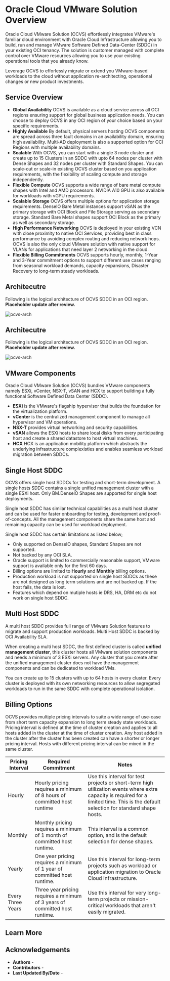 # Oracle Cloud VMware Solution Overview

Oracle Cloud VMware Solution (OCVS) effortlessly integrates VMware's familiar cloud environment with Oracle Cloud Infrastructure allowing you to build, run and manage VMware Software Defined Data-Center (SDDC) in your existing OCI tenancy. The solution is customer managed with complete control over VMware resources allowing you to use your existing operational tools that you already know.

Leverage OCVS to efforlessly migrate or extend you VMware-based workloads to the cloud without application re-architecting, operational changes or new product investments.

## Service Overview

- **Global Availability** OCVS is available as a cloud service across all OCI regions ensuring support for global business application needs. You can choose to deploy OCVS in any OCI region of your choice based on your specific requirements.
- **Highly Available** By default, physical servers hosting OCVS components are spread across three fault domains in an availability domain, ensuring high availability. Multi-AD deployment is also a supported option for OCI Regions with multiple availability domains.
- **Scalable** With OCVS, you can start with a single 3 node cluster and create up to 15 Clusters in an SDDC with upto 64 nodes per cluster with Dense Shapes and 32 nodes per cluster with Standard Shapes. You can scale-out or scale-in existing OCVS cluster based on you application requirements, with the flexibility of scaling compute and storage independently.
- **Flexible Compute** OCVS supports a wide range of bare metal compute shapes with Intel and AMD processors. NVIDIA A10 GPU is also available for workloads with vGPU requirements.
- **Scalable Storage** OCVS offers multiple options for application storage requirements. DenseIO Bare Metal instances support vSAN as the primary storage with OCI Block and File Storage serving as secondary storage. Standard Bare Metal shapes support OCI Block as the primary as well as secondary storage.
- **High Performance Networking** OCVS is deployed in your existing VCN with close proximity to native OCI Services, providing best in class performance by avoiding complex routing and reducing network hops. OCVS is also the only cloud VMware solution with native support for VLANs for applications that need layer 2 networking in the cloud.
- **Flexible Billing Commitments** OCVS supports hourly, monthly, 1-Year and 3-Year commitment options to support different use cases ranging from seasonal workload demands, capacity expansions, Disaster Recovery to long-term steady workloads.

## Architecutre

Following is the logical architecture of OCVS SDDC in an OCI region. **Placeholder update after review.**

![ocvs-arch](images/ocvs-arch.png)

## Architecutre

Following is the logical architecture of OCVS SDDC in an OCI region. **Placeholder update after review.**

![ocvs-arch](images/ocvs-arch.png)

## VMware Components

Oracle Cloud VMware Solution (OCVS) bundles VMware components namely ESXi, vCenter, NSX-T, vSAN and HCX to support building a fully functional Software Defined Data Center (SDDC).

- **ESXi** is the VMware's flagship hypervisor that builds the foundation for the virtualization platform.
- **vCenter** is the centralized management component to manage all hypervisor and VM operations.
- **NSX-T** provides virtual networking and security capabilities.
- **vSAN** allows the ESXi hosts to share local disks from every participating host and create a shared datastore to host virtual machines.
- **HCX** HCX is an application mobility platform which abstracts the underlying infrastructure complexisties and enables seamless workload migration between SDDCs.

## Single Host SDDC

OCVS offers single host SDDCs for testing and short-term development. A single hosts SDDC contains a single unified management cluster with a single ESXi host. Only BM.DenseIO Shapes are supported for single host deployments.

Single host SDDC has similar technical capabilities as a multi host cluster and can be used for faster onboarding for testing, development and proof-of-concepts. All the management components share the same host and remaining capacity can be used for workload deployment.

Single host SDDC has certain limitations as listed below;

- Only supported on DenseIO shapes, Standard Shapes are not supported.
- Not backed by any OCI SLA.
- Oracle support is limited to commercially reasonable support, VMware support is available only for the first 60 days.
- Billing options are limited to **Hourly** and **Monthly** billing options.
- Production workload is not supported on single host SDDCs as these are not designed as long term solutions and are not backed up. If the host fails, the data is lost.
- Features which depend on mutiple hosts ie DRS, HA, DRM etc do not work on single host SDDC.

## Multi Host SDDC
A multi host SDDC provides full range of VMware Solution features to migrate and support production workloads. Multi Host SDDC is backed by OCI Availability SLA. **<SLA Link here>**

When creating a multi host SDDC, the first defined cluster is called **unified management cluster**, this cluster hosts all VMware solution components and needs a minimum of 3 ESXi servers. Any cluster that you create after the unified management cluster does not have the management components and can be dedicated to workload VMs.

You can create up to 15 clusters with up to 64 hosts in every cluster. Every cluster is deployed with its own networking resources to allow segregated workloads to run in the same SDDC with complete operational isolation.

## Billing Options

OCVS provides multiple pricing intervals to suite a wide range of use-case from short term capacity expansion to long term steady state workloads. Pricing interval is defined at the time of cluster creation and applies to all hosts added in the cluster at the time of cluster creation. Any host added in the cluster after the cluster has been created can have a shorter or longer pricing interval. Hosts with different pricing interval can be mixed in the same cluster.

|**Pricing Interval**|**Required Commitment**|**Notes**|
|--------------------|-----------------------|---------|
|Hourly|Hourly pricing requires a minimum of 8 hours of committed host runtime|Use this interval for test projects or short-term high utilization events where extra capacity is required for a limited time. This is the default selection for standard shape hosts.|
|Monthly|Monthly pricing requires a minimum of 1 month of committed host runtime.|This interval is a common option, and is the default selection for dense shapes.|
|Yearly|One year pricing requires a minimum of 1 year of committed host runtime.|Use this interval for long-term projects such as workload or application migration to Oracle Cloud Infrastructure.|
|Every Three Years|Three year pricing requires a minimum of 3 years of committed host runtime.|Use this interval for very long-term projects or mission-critical workloads that aren't easily migrated.|

## Learn More

## Acknowledgements
- **Authors** -
- **Contributors** -
- **Last Updated By/Date** -
